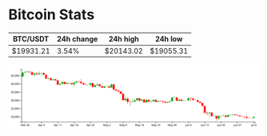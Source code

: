 # Bitcoin Stats

BTC/USDT|24h change|24h high|24h low|
|---|---|---|---|
|$19931.21|3.54%|$20143.02|$19055.31|

<img src="./chart.svg">
